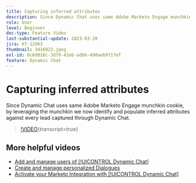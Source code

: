 ```yaml
---
title: Capturing inferred attributes
description: Since Dynamic Chat uses same Adobe Marketo Engage munchkin cookie, by leveraging the munchkin we now identify and populate inferred attributes against every lead captured through Dynamic Chat
role: User
level: Beginner
doc-type: Feature Video
last-substantial-update: 2023-03-20
jira: KT-12963
thumbnail: 3416922.jpeg
exl-id: 0c6d016c-3d79-43ab-adb6-490aeb9717ef
feature: Dynamic Chat
---
```

# Capturing inferred attributes

Since Dynamic Chat uses same Adobe Marketo Engage munchkin cookie, by leveraging the munchkin we now identify and populate inferred attributes against every lead captured through Dynamic Chat.

>[!VIDEO](https://video.tv.adobe.com/v/3416922/?quality=12&learn=on){transcript=true}

## More helpful videos

* [Add and manage users of [!UICONTROL Dynamic Chat] ](user-management.md)
* [Create and manage personalized Dialogues](dialogue-management.md)
* [Activate your Marketo Integration with [!UICONTROL Dynamic Chat] ](marketo-integration.md)
